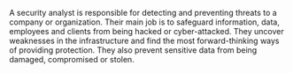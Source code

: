 A security analyst is responsible for detecting and preventing threats to a company or organization. Their main job is to safeguard information, data, employees and clients from being hacked or cyber-attacked. They uncover weaknesses in the infrastructure and find the most forward-thinking ways of providing protection. They also prevent sensitive data from being damaged, compromised or stolen.